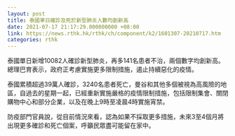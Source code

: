 ```yaml
---
layout: post
title: 泰國單日確診及死於新型肺炎人數均創新高　
date: 2021-07-17 21:17:29.000000000 +08:00
link: https://news.rthk.hk/rthk/ch/component/k2/1601307-20210717.htm
categories: rthk
---
```


泰國單日新增10082人確診新型肺炎，再多141名患者不治，兩個數字均創新高。總理巴育表示，政府正考慮實施更多限制措施，遏止持續惡化的疫情。

泰國累積超過39萬人確診，3240名患者死亡，曼谷和其他多個被視為高風險的地區，自過去的星期一起，已經重新實施嚴格的疫情限制措施，包括限制集會、關閉購物中心和部分企業，以及在晚上9時至凌晨4時實施宵禁。

防疫部門官員說，從目前情況來看，認為如果不採取更多措施，未來3至4個月將出現更多確診和死亡個案，呼籲民眾盡可能留在家中。
